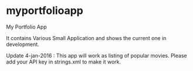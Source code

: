 # myportfolioapp
My Portfolio App

It contains Various Small Application and shows the current one in development.

Update 4-jan-2016 :
This app will work as listing of popular movies. Please add your API key in strings.xml to make it work.
